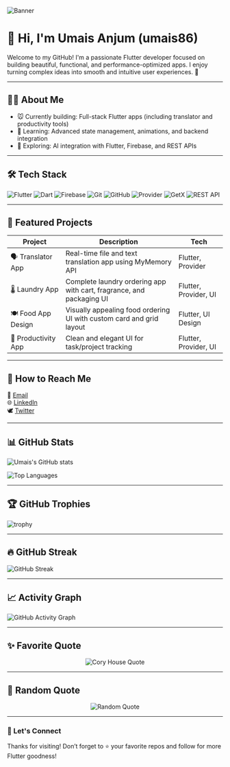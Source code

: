 <!-- Profile Banner -->
![Banner](https://raw.githubusercontent.com/umais86/umais86/main/banner.png)


# 👋 Hi, I'm Umais Anjum (umais86)

Welcome to my GitHub! I'm a passionate Flutter developer focused on building beautiful, functional, and performance-optimized apps. I enjoy turning complex ideas into smooth and intuitive user experiences. 🚀

---

## 👨‍💼 About Me

- 🐭 Currently building: Full-stack Flutter apps (including translator and productivity tools)  
- 🌱 Learning: Advanced state management, animations, and backend integration  
- 🧠 Exploring: AI integration with Flutter, Firebase, and REST APIs  

---

## 🛠️ Tech Stack

![Flutter](https://img.shields.io/badge/Flutter-02569B?style=for-the-badge&logo=flutter&logoColor=white)
![Dart](https://img.shields.io/badge/Dart-0175C2?style=for-the-badge&logo=dart&logoColor=white)
![Firebase](https://img.shields.io/badge/Firebase-FFCA28?style=for-the-badge&logo=firebase&logoColor=black)
![Git](https://img.shields.io/badge/Git-F05032?style=for-the-badge&logo=git&logoColor=white)
![GitHub](https://img.shields.io/badge/GitHub-181717?style=for-the-badge&logo=github&logoColor=white)
![Provider](https://img.shields.io/badge/Provider-0A8F5C?style=for-the-badge&logo=provider&logoColor=white)
![GetX](https://img.shields.io/badge/GetX-9400D3?style=for-the-badge&logo=flutter&logoColor=white)
![REST API](https://img.shields.io/badge/REST%20API-1E90FF?style=for-the-badge)

---

## 💼 Featured Projects

| Project             | Description                                                          | Tech                  |
| ------------------- | -------------------------------------------------------------------- | --------------------- |
| 🗣️ Translator App  | Real-time file and text translation app using MyMemory API           | Flutter, Provider     |
| 🌡️ Laundry App     | Complete laundry ordering app with cart, fragrance, and packaging UI | Flutter, Provider, UI |
| 🍽️ Food App Design | Visually appealing food ordering UI with custom card and grid layout | Flutter, UI Design    |
| 🧠 Productivity App | Clean and elegant UI for task/project tracking                       | Flutter, Provider, UI |

---

## 📢 How to Reach Me

📧 [Email](mailto:umaisanjum8686@gmail.com)  
🌐 [LinkedIn](https://www.linkedin.com/in/umais-anjum/)  
🕊️ [Twitter](https://x.com/AnjumUmais)  

---

## 📊 GitHub Stats

![Umais's GitHub stats](https://github-readme-stats.vercel.app/api?username=umais86&show_icons=true&theme=radical)  

![Top Languages](https://github-readme-stats.vercel.app/api/top-langs/?username=umais86&layout=compact&theme=radical)  

---

## 🏆 GitHub Trophies

![trophy](https://github-profile-trophy.vercel.app/?username=umais86&theme=radical)

---

## 🔥 GitHub Streak

![GitHub Streak](https://streak-stats.demolab.com?user=umais86&theme=radical&hide_border=false)

---

## 📈 Activity Graph

![GitHub Activity Graph](https://github-readme-activity-graph.vercel.app/graph?username=umais86&theme=radical)

---

## ✨ Favorite Quote

<p align="center">
  <img src="https://quotes-github-readme.vercel.app/api?type=horizontal&theme=radical&quote=Code%20is%20like%20humor.%20When%20you%20have%20to%20explain%20it,%20it%E2%80%99s%20bad.&author=Cory%20House" alt="Cory House Quote"/>
</p>

---

## 🔄 Random Quote

<p align="center">
  <img src="https://quotes-github-readme.vercel.app/api?type=horizontal&theme=merko" alt="Random Quote"/>
</p>

---

### 🌟 Let's Connect

Thanks for visiting! Don’t forget to ⭐️ your favorite repos and follow for more Flutter goodness!

